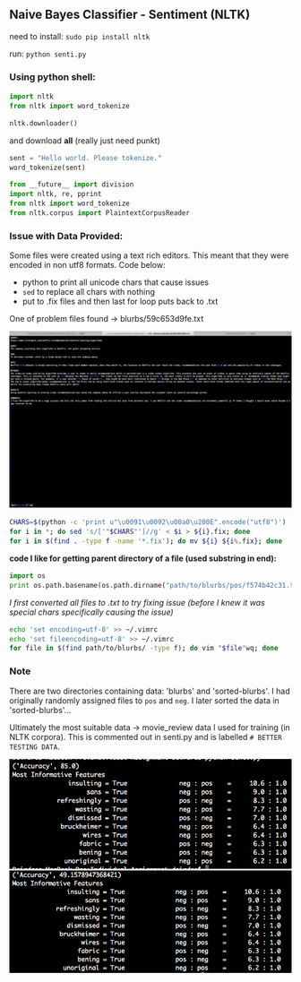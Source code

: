 ## Naive Bayes Classifier - Sentiment (NLTK)


need to install:
`sudo pip install nltk`

run: `python senti.py `

### Using python shell:


```python
import nltk
from nltk import word_tokenize
```

```python
nltk.downloader()
```
 and download **all** (really just need punkt)

```python
sent = "Hello world. Please tokenize."
word_tokenize(sent)
```

```python
from __future__ import division
import nltk, re, pprint
from nltk import word_tokenize
from nltk.corpus import PlaintextCorpusReader
```

### Issue with Data Provided:

Some files were created using a text rich editors. This meant that they were encoded in non utf8 formats.
Code below:
* python to print all unicode chars that cause issues
* `sed` to replace all chars with nothing
* put to .fix files and then last for loop puts back to .txt

One of problem files found -> blurbs/59c653d9fe.txt

![screenshot of special characters - issue](data-issue.png)

```bash
CHARS=$(python -c 'print u"\u0091\u0092\u00a0\u200E".encode("utf8")')
for i in *; do sed 's/['"$CHARS"']//g' < $i > ${i}.fix; done
for i in $(find . -type f -name '*.fix'); do mv ${i} ${i%.fix}; done
```

**code I like for getting parent directory of a file (used substring in end):**
```python
import os 
print os.path.basename(os.path.dirname("path/to/blurbs/pos/f574b42c31.txt"))
```
*I first converted all files to .txt to try fixing issue (before I knew it was special chars specifically causing the issue)*

```bash
echo 'set encoding=utf-8' >> ~/.vimrc
echo 'set fileencoding=utf-8' >> ~/.vimrc
for file in $(find path/to/blurbs/ -type f); do vim "$file"wq; done
```

### Note
There are two directories containing data: 'blurbs' and 'sorted-blurbs'. I had originally 
randomly assigned files to `pos` and `neg`. I later sorted the data in 'sorted-blurbs'...

Ultimately the most suitable data -> movie_review data I used for training (in NLTK corpora).
This is commented out in senti.py and is labelled `# BETTER TESTING DATA`.

![screenshot of using movie_review data](movie_reviews.png)
![screenshot of using unsorted blurbs](blurbs.png)